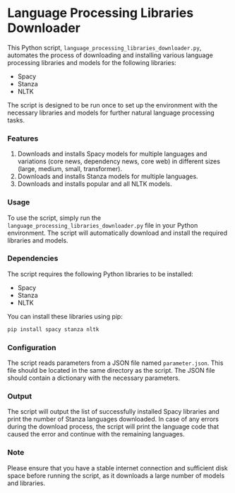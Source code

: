# Language Processing Libraries Downloader

This Python script, `language_processing_libraries_downloader.py`, automates the process of downloading and installing various language processing libraries and models for the following libraries:

- Spacy
- Stanza
- NLTK

The script is designed to be run once to set up the environment with the necessary libraries and models for further natural language processing tasks.

### Features

1. Downloads and installs Spacy models for multiple languages and variations (core news, dependency news, core web) in different sizes (large, medium, small, transformer).
2. Downloads and installs Stanza models for multiple languages.
3. Downloads and installs popular and all NLTK models.

### Usage

To use the script, simply run the `language_processing_libraries_downloader.py` file in your Python environment. The script will automatically download and install the required libraries and models.

### Dependencies

The script requires the following Python libraries to be installed:

- Spacy
- Stanza
- NLTK

You can install these libraries using pip:

```bash
pip install spacy stanza nltk
```

### Configuration

The script reads parameters from a JSON file named `parameter.json`. This file should be located in the same directory as the script. The JSON file should contain a dictionary with the necessary parameters.

### Output

The script will output the list of successfully installed Spacy libraries and print the number of Stanza languages downloaded. In case of any errors during the download process, the script will print the language code that caused the error and continue with the remaining languages.

### Note

Please ensure that you have a stable internet connection and sufficient disk space before running the script, as it downloads a large number of models and libraries.